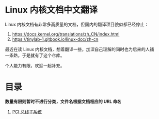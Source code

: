 # Linux 内核文档中文翻译

Linux 内核文档有非常多高质量的文档，但国内的翻译项目貌似都已经停止：

1. https://docs.kernel.org/translations/zh_CN/index.html
2. https://tinylab-1.gitbook.io/linux-doc/zh-cn

最近在读 Linux 内核文档，想着翻译一些，加深自己理解的同时也为后来的人铺一条路，于是就有了这个仓库。

个人能力有限，欢迎一起补充。

# 目录

**数量有限则暂时不进行分类，文件名根据文档相应的 URL 命名**

1. [PCI 总线子系统](pci_index.md)
